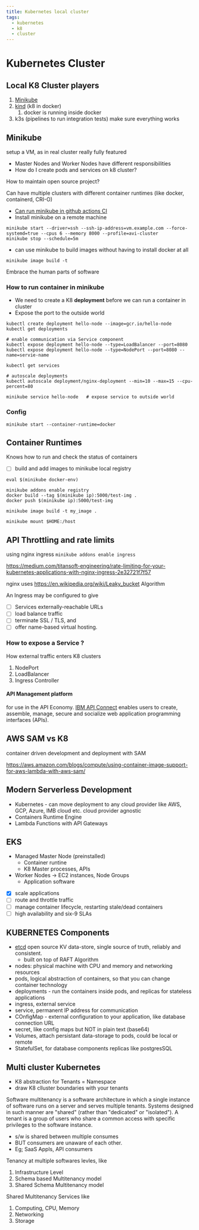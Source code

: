 ```yaml
---
title: Kubernetes local cluster
tags:
  - kubernetes
  - k8
  - cluster
---
```


# Kubernetes Cluster

## Local K8 Cluster players

1. [Minikube](https://minikube.sigs.k8s.io/docs/start/)
2. [kind](https://kind.sigs.k8s.io/docs/user/quick-start/#installation) (k8 in docker)
   1. docker is running inside docker
3. k3s (pipelines to run integration tests) make sure everything works


## Minikube

setup a VM, as in real cluster
really fully featured

- Master Nodes and Worker Nodes have different responsibilities
- How do I create pods and services on k8 cluster?

How to maintain open source project?

Can have multiple clusters with different container runtimes (like docker, containerd, CRI-O)

- [Can run minikube in github actions CI](https://minikube.sigs.k8s.io/docs/tutorials/setup_minikube_in_github_actions/)
- Install minikube on a remote machine

```
minikube start --driver=ssh --ssh-ip-address=vm.example.com --force-systemd=true --cpus 6 --memory 8000 --profile=avi-cluster
minikube stop --schedule=5m
```

- can use minikube to build images without having to install docker at all

```
minikube image build -t 
```

Embrace the human parts of software

### How to run container in minikube

- We need to create a K8 **deployment** before we can run a container in cluster
- Expose the port to the outside world

```
kubectl create deployment hello-node --image=gcr.io/hello-node
kubectl get deployments

# enable communication via Service component
kubectl expose deployment hello-node --type=LoadBalancer --port=8080
kubectl expose deployment hello-node --type=NodePort --port=8080 --name=servie-name

kubectl get services

# autoscale deployments
kubectl autoscale deployment/nginx-deployment --min=10 --max=15 --cpu-percent=80

minikube service hello-node   # expose service to outside world
```

### Config

```
minikube start --container-runtime=docker
```

## Container Runtimes

Knows how to run and check the status of containers

- [ ] build and add images to minikube local registry

```
eval $(minikube docker-env)

minikube addons enable registry
docker build --tag $(minikube ip):5000/test-img .
docker push $(minikube ip):5000/test-img

minikube image build -t my_image .
```


```
minikube mount $HOME:/host
```

## API Throttling and rate limits

using nginx ingress `minikube addons enable ingress`

https://medium.com/titansoft-engineering/rate-limiting-for-your-kubernetes-applications-with-nginx-ingress-2e32721f7f57

nginx uses https://en.wikipedia.org/wiki/Leaky_bucket Algorithm

An Ingress may be configured to give

- [ ] Services externally-reachable URLs
- [ ] load balance traffic
- [ ] terminate SSL / TLS, and
- [ ] offer name-based virtual hosting.

### How to expose a Service ?

How external traffic enters K8 clusters

1. NodePort
2. LoadBalancer
3. Ingress Controller


#### API Management platform

for use in the API Economy.
[IBM API Connect](https://www.ibm.com/docs/en/api-connect/10.0.x?topic=api-connect-overview) enables users to create, assemble, manage, secure and socialize web application programming interfaces (APIs). 

## AWS SAM vs K8

container driven development and deployment with SAM

https://aws.amazon.com/blogs/compute/using-container-image-support-for-aws-lambda-with-aws-sam/


## Modern Serverless Development

- Kubernetes - can move deployment to any cloud provider like AWS, GCP, Azure, IMB cloud etc. cloud provider agnostic
- Containers Runtime Engine
- Lambda Functions with API Gateways

## EKS

- Managed Master Node (preinstalled)
  - Container runtine
  - K8 Master processes, APIs
- Worker Nodes -> EC2 instances, Node Groups
  - Application software

- [x] scale applications
- [ ] route and throttle traffic
- [ ] manage container lifecycle, restarting stale/dead containers
- [ ] high availability and six-9 SLAs

## KUBERNETES Components

- [etcd](https://etcd.io/) open source KV data-store, single source of truth, reliably and consistent.
  - built on top of RAFT Algorithm
- nodes: physical machine with CPU and memory and networking resources
- pods, logical abstraction of containers, so that you can change container technology
- deployments - run the containers inside pods, and replicas for stateless applications
- ingress, external service
- service, permanent IP address for communication
- COnfigMap - external configuration to your application, like database connection URL
- secret, like config maps but NOT in plain text (base64)
- Volumes, attach persistant data-storage to pods, could be local or remote
- StatefulSet, for database components replicas like postgresSQL

## Multi cluster Kubernetes

- K8 abstraction for Tenants = Namespace
- draw K8 clluster boundaries with your tenants

Software multitenancy is a software architecture in which a single instance of software runs on a server and serves multiple tenants. Systems designed in such manner are "shared" (rather than "dedicated" or "isolated"). A tenant is a group of users who share a common access with specific privileges to the software instance.

- s/w is shared between multiple consumes
- BUT consumers are unaware of each other.
- Eg; SaaS Appls, API consumers

Tenancy at multiple softwares levles, like

1. Infrastructure Level
2. Schema based Multitenancy model
3. Shared Schema Multitenancy model

Shared Multitenancy Services like

1. Computing, CPU, Memory
2. Networking
3. Storage

